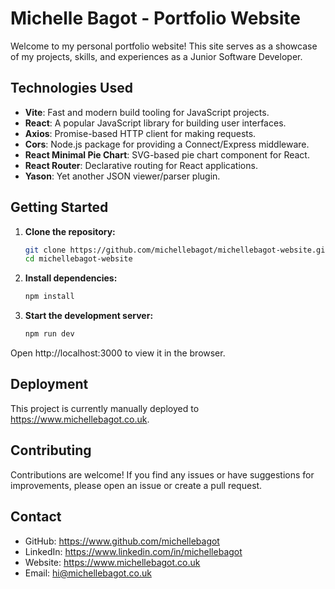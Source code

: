 # Michelle Bagot - Portfolio Website

Welcome to my personal portfolio website! This site serves as a showcase of my projects, skills, and experiences as a Junior Software Developer.

## Technologies Used

- **Vite**: Fast and modern build tooling for JavaScript projects.
- **React**: A popular JavaScript library for building user interfaces.
- **Axios**: Promise-based HTTP client for making requests.
- **Cors**: Node.js package for providing a Connect/Express middleware.
- **React Minimal Pie Chart**: SVG-based pie chart component for React.
- **React Router**: Declarative routing for React applications.
- **Yason**: Yet another JSON viewer/parser plugin.


## Getting Started

1. **Clone the repository:**

   ```bash
   git clone https://github.com/michellebagot/michellebagot-website.git
   cd michellebagot-website
2. **Install dependencies:**

    ```bash
    npm install
3. **Start the development server:**

    ```bash
    npm run dev
Open http://localhost:3000 to view it in the browser.

## Deployment
This project is currently manually deployed to https://www.michellebagot.co.uk.

## Contributing
Contributions are welcome! If you find any issues or have suggestions for improvements, please open an issue or create a pull request.

## Contact
* GitHub: https://www.github.com/michellebagot
* LinkedIn: https://www.linkedin.com/in/michellebagot
* Website: https://www.michellebagot.co.uk
* Email: hi@michellebagot.co.uk